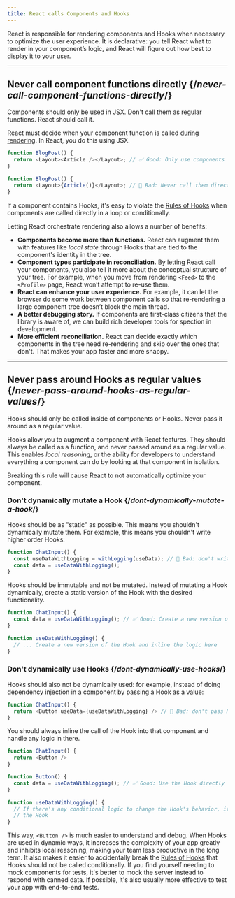```yaml
---
title: React calls Components and Hooks
---
```



React is responsible for rendering components and Hooks when necessary to optimize the user experience. It is declarative: you tell React what to render in your component’s logic, and React will figure out how best to display it to your user.


<InlineToc />

---

## Never call component functions directly {/*never-call-component-functions-directly*/}
Components should only be used in JSX. Don't call them as regular functions. React should call it.

React must decide when your component function is called [during rendering](/reference/rules/components-and-hooks-must-be-pure#how-does-react-run-your-code). In React, you do this using JSX.

```js {2}
function BlogPost() {
  return <Layout><Article /></Layout>; // ✅ Good: Only use components in JSX
}
```

```js {2}
function BlogPost() {
  return <Layout>{Article()}</Layout>; // 🔴 Bad: Never call them directly
}
```

If a component contains Hooks, it's easy to violate the [Rules of Hooks](/reference/rules/rules-of-hooks) when components are called directly in a loop or conditionally.

Letting React orchestrate rendering also allows a number of benefits:

* **Components become more than functions.** React can augment them with features like _local state_ through Hooks that are tied to the component's identity in the tree.
* **Component types participate in reconciliation.** By letting React call your components, you also tell it more about the conceptual structure of your tree. For example, when you move from rendering `<Feed>` to the `<Profile>` page, React won’t attempt to re-use them.
* **React can enhance your user experience.** For example, it can let the browser do some work between component calls so that re-rendering a large component tree doesn’t block the main thread.
* **A better debugging story.** If components are first-class citizens that the library is aware of, we can build rich developer tools for spection in development.
* **More efficient reconciliation.** React can decide exactly which components in the tree need re-rendering and skip over the ones that don't. That makes your app faster and more snappy.

---

## Never pass around Hooks as regular values {/*never-pass-around-hooks-as-regular-values*/}

Hooks should only be called inside of components or Hooks. Never pass it around as a regular value.

Hooks allow you to augment a component with React features. They should always be called as a function, and never passed around as a regular value. This enables _local reasoning_, or the ability for developers to understand everything a component can do by looking at that component in isolation.

Breaking this rule will cause React to not automatically optimize your component.

### Don't dynamically mutate a Hook {/*dont-dynamically-mutate-a-hook*/}

Hooks should be as "static" as possible. This means you shouldn't dynamically mutate them. For example, this means you shouldn't write higher order Hooks:

```js {2}
function ChatInput() {
  const useDataWithLogging = withLogging(useData); // 🔴 Bad: don't write higher order Hooks
  const data = useDataWithLogging();
}
```

Hooks should be immutable and not be mutated. Instead of mutating a Hook dynamically, create a static version of the Hook with the desired functionality.

```js {2,6}
function ChatInput() {
  const data = useDataWithLogging(); // ✅ Good: Create a new version of the Hook
}

function useDataWithLogging() {
  // ... Create a new version of the Hook and inline the logic here
}
```

### Don't dynamically use Hooks {/*dont-dynamically-use-hooks*/}

Hooks should also not be dynamically used: for example, instead of doing dependency injection in a component by passing a Hook as a value:

```js {2}
function ChatInput() {
  return <Button useData={useDataWithLogging} /> // 🔴 Bad: don't pass Hooks as props
}
```

You should always inline the call of the Hook into that component and handle any logic in there.

```js {6}
function ChatInput() {
  return <Button />
}

function Button() {
  const data = useDataWithLogging(); // ✅ Good: Use the Hook directly
}

function useDataWithLogging() {
  // If there's any conditional logic to change the Hook's behavior, it should be inlined into
  // the Hook
}
```

This way, `<Button />` is much easier to understand and debug. When Hooks are used in dynamic ways, it increases the complexity of your app greatly and inhibits local reasoning, making your team less productive in the long term. It also makes it easier to accidentally break the [Rules of Hooks](/reference/rules/rules-of-hooks) that Hooks should not be called conditionally. If you find yourself needing to mock components for tests, it's better to mock the server instead to respond with canned data. If possible, it's also usually more effective to test your app with end-to-end tests.

